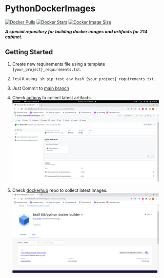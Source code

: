 
# PythonDockerImages

[![Docker Pulls](https://badgen.net/docker/pulls/bral1488/python_docker_builder?icon=docker&label=pulls)](https://hub.docker.com/repository/docker/bral1488/python_docker_builder/)
[![Docker Stars](https://badgen.net/docker/stars/bral1488/python_docker_builder?icon=docker&label=stars)](https://hub.docker.com/repository/docker/bral1488/python_docker_builder/)
[![Docker Image Size](https://badgen.net/docker/size/bral1488/python_docker_builder?icon=docker&label=image%20size)](https://hub.docker.com/repository/docker/bral1488/python_docker_builder/)


***A special repository for building docker images and artifacts for 214 cabinet.***


Getting Started
-------------

1. Create new requirements file using a template ```{your_project}_requirements.txt```.


2. Test it using ``` sh pip_test_env.bash {your_project}_requirements.txt```.


3. Just Commit to [main branch](https://github.com/bralbral/PythonDockerImages/tree/main)


4. Check [actions](https://github.com/bralbral/PythonDockerImages/actions) to collect latest artifacts.
  ![Alt text](artifacts.png?raw=true "artifacts")


5. Check [dockerhub](https://hub.docker.com/r/bral1488/python_docker_builder/tags) repo to collect latest images.
  ![Alt text](dockerhub.png?raw=true "dockerhub")

